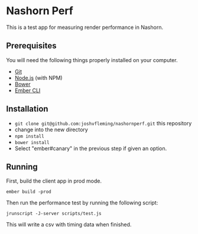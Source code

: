 # Nashorn Perf

This is a test app for measuring render performance in Nashorn.

## Prerequisites

You will need the following things properly installed on your computer.

* [Git](http://git-scm.com/)
* [Node.js](http://nodejs.org/) (with NPM)
* [Bower](http://bower.io/)
* [Ember CLI](http://www.ember-cli.com/)

## Installation

* `git clone git@github.com:joshvfleming/nashornperf.git` this repository
* change into the new directory
* `npm install`
* `bower install`
* Select "ember#canary" in the previous step if given an option.

## Running

First, build the client app in prod mode.

`ember build -prod`

Then run the performance test by running the following script:

`jrunscript -J-server scripts/test.js`

This will write a csv with timing data when finished.
